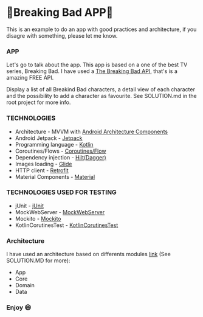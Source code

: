 # :rocket:Breaking Bad APP:rocket:

This is an example to do an app with good practices and architecture, if you disagre with something, please let me know.

### APP
Let's go to talk about the app. This app is based on a one of the best TV series, Breaking Bad.
I have used a [The Breaking Bad API](https://breakingbadapi.com/), that's is a amazing FREE API.

Display a list of all Breakind Bad characters, a detail view of each character and the possibility to add a character as favourite.
See SOLUTION.md in the root project for more info.


### TECHNOLOGIES
* Architecture - MVVM with [Android Architecture Components](https://developer.android.com/topic/libraries/architecture/)
* Android Jetpack - [Jetpack](https://developer.android.com/jetpack)
* Programming language - [Kotlin](https://kotlinlang.org/)
* Coroutines/Flows - [Coroutines/Flow](https://kotlinlang.org/docs/reference/coroutines-overview.html)
* Dependency injection - [Hilt(Dagger)](https://dagger.dev/hilt/)
* Images loading - [Glide](https://github.com/bumptech/glide)
* HTTP client - [Retrofit](https://square.github.io/retrofit/)
* Material Components - [Material](https://material.io/)

### TECHNOLOGIES USED FOR TESTING
* jUnit - [jUnit](https://junit.org/junit5/)
* MockWebServer - [MockWebServer](https://github.com/square/okhttp/tree/master/mockwebserver)
* Mockito - [Mockito](https://site.mockito.org/)
* KotlinCorutinesTest - [KotlinCorutinesTest](https://kotlin.github.io/kotlinx.coroutines/kotlinx-coroutines-test/)




### Architecture
I have used an architecture based on differents modules [link](https://developer.android.com/jetpack/guide) (See SOLUTION.MD for more):

* App
* Core
* Domain
* Data

### Enjoy :smile: